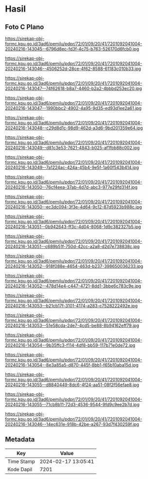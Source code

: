 # Hasil

## Foto C Plano

https://sirekap-obj-formc.kpu.go.id/3ad6/pemilu/pdpr/72/01/09/20/41/7201092041004-20240216-143045--6796d8ec-fd3f-4c75-b763-526170d6fcb0.jpg

https://sirekap-obj-formc.kpu.go.id/3ad6/pemilu/pdpr/72/01/09/20/41/7201092041004-20240216-143046--4506252d-28ce-4f62-8588-61183c010b33.jpg

https://sirekap-obj-formc.kpu.go.id/3ad6/pemilu/pdpr/72/01/09/20/41/7201092041004-20240216-143047--74f62618-b8a7-4460-b2a2-4bbbd253ec20.jpg

https://sirekap-obj-formc.kpu.go.id/3ad6/pemilu/pdpr/72/01/09/20/41/7201092041004-20240216-143047--1990bbc2-4902-4a95-9d35-ed93d1ee2a61.jpg

https://sirekap-obj-formc.kpu.go.id/3ad6/pemilu/pdpr/72/01/09/20/41/7201092041004-20240216-143048--c29d8d1c-98d9-462d-a3d6-9bd201359e64.jpg

https://sirekap-obj-formc.kpu.go.id/3ad6/pemilu/pdpr/72/01/09/20/41/7201092041004-20240216-143049--d81c3e53-7621-4843-b025-af1fbb88c002.jpg

https://sirekap-obj-formc.kpu.go.id/3ad6/pemilu/pdpr/72/01/09/20/41/7201092041004-20240216-143049--7a1224ac-424a-45b4-9e5f-1a60f543b414.jpg

https://sirekap-obj-formc.kpu.go.id/3ad6/pemilu/pdpr/72/01/09/20/41/7201092041004-20240216-143050--76cf4eea-37ab-4d7d-abc3-977e29fd314f.jpg

https://sirekap-obj-formc.kpu.go.id/3ad6/pemilu/pdpr/72/01/09/20/41/7201092041004-20240216-143050--ec3dc094-3f3e-4d64-9c12-87d5923b988c.jpg

https://sirekap-obj-formc.kpu.go.id/3ad6/pemilu/pdpr/72/01/09/20/41/7201092041004-20240216-143051--0b942643-ff3c-4d04-8068-1d9c382327b5.jpg

https://sirekap-obj-formc.kpu.go.id/3ad6/pemilu/pdpr/72/01/09/20/41/7201092041004-20240216-143051--c689b51f-750d-42cc-a2a8-d2d7e738838c.jpg

https://sirekap-obj-formc.kpu.go.id/3ad6/pemilu/pdpr/72/01/09/20/41/7201092041004-20240216-143052--918f088e-4654-463d-b237-398650036233.jpg

https://sirekap-obj-formc.kpu.go.id/3ad6/pemilu/pdpr/72/01/09/20/41/7201092041004-20240216-143052--478d14e4-c447-4721-8dd1-3bbe6c783c9e.jpg

https://sirekap-obj-formc.kpu.go.id/3ad6/pemilu/pdpr/72/01/09/20/41/7201092041004-20240216-143053--b21cb17f-3101-4174-a283-c7528222492e.jpg

https://sirekap-obj-formc.kpu.go.id/3ad6/pemilu/pdpr/72/01/09/20/41/7201092041004-20240216-143053--51e58cda-2de7-4cd5-be88-8b94162eff79.jpg

https://sirekap-obj-formc.kpu.go.id/3ad6/pemilu/pdpr/72/01/09/20/41/7201092041004-20240216-143054--9b35ffc3-f114-4df8-bb59-117b71e0de72.jpg

https://sirekap-obj-formc.kpu.go.id/3ad6/pemilu/pdpr/72/01/09/20/41/7201092041004-20240216-143054--8e3a85a5-d870-445f-8bb1-f65b10aba15d.jpg

https://sirekap-obj-formc.kpu.go.id/3ad6/pemilu/pdpr/72/01/09/20/41/7201092041004-20240216-143055--d8840449-8dc6-4f24-aa51-08f2f56efae8.jpg

https://sirekap-obj-formc.kpu.go.id/3ad6/pemilu/pdpr/72/01/09/20/41/7201092041004-20240216-143055--71cb8b11-72d3-4536-9544-9fd9c9ee2b7d.jpg

https://sirekap-obj-formc.kpu.go.id/3ad6/pemilu/pdpr/72/01/09/20/41/7201092041004-20240216-143046--14ec631e-918b-42be-a267-93d7f430259f.jpg


## Metadata

| Key        | Value               |
| ---------- | ------------------- |
| Time Stamp | 2024-02-17 13:05:41 |
| Kode Dapil | 7201                |



